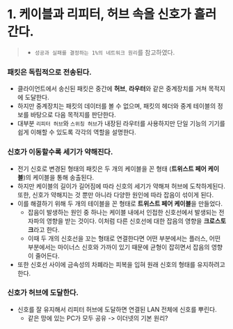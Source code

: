 # 1. 케이블과 리피터, 허브 속을 신호가 흘러간다.

> - `성공과 실패를 결정하는 1%의 네트워크 원리`를 참고하였다.



### 패킷은 독립적으로 전송된다.

- 클라이언트에서 송신된 패킷은 중간에 **허브**, **라우터**와 같은 중계장치를 거쳐 목적지에 도달한다.
- 하지만 중계장치는 패킷의 데이터를 볼 수 없으며, 패킷의 헤더와 중계 테이블의 정보를 바탕으로 다음 목적지를 판단한다.
- 대부분 `리피터 허브`와 `스위칭 허브`가 내장된 라우터를 사용하지만 단일 기능의 기기를 쉽게 이해할 수 있도록 각각의 역할을 설명한다.



### 신호가 이동할수록 세기가 약해진다.

- 전기 신호로 변경된 형태의 패킷은 두 개의 케이블을 꼰 형태 (**트위스트 페어 케이블**)의 케이블을 통해 송출된다.
- 하지만 케이블의 길이가 길어짐에 따라 신호의 세기가 약해져 허브에 도착하게된다. 또한, 신호가 약해지는 것 뿐만 아니라 다양한 원인에 따라 잡음이 섞이게 된다.
- 이를 해결하기 위해 두 개의 테이블을 꼰 형태로 **트위스트 페어 케이블**을 만들었다.
  - 잡음이 발생하는 원인 중 하나는 케이블 내에서 인접한 신호선에서 발생되는 전자파의 영향을 받는 것이다. 이처럼 다른 신호선에 대한 잡음의 영향을 **크로스토크**라고 한다.
  - 이때 두 개의 신호선을 꼬는 형태로 연결한다면 어떤 부분에서는 플러스, 어떤 부분에서는 마이너스 신호와 가까이 있기 때문에 균형이 잡히면서 잡음의 영향이 줄어든다.
- 또한 신호선 사이에 금속성의 차폐라는 피복을 입혀 원래 신호의 형태를 유지하려고 한다.



### 신호가 허브에 도달한다.

- 신호를 잘 유지해서 리피터 허브에 도달하면 연결된 LAN 전체에 신호를 뿌린다.
  - 같은 망에 있는 PC가 모두 공유 -> 이더넷의 기본 원리?